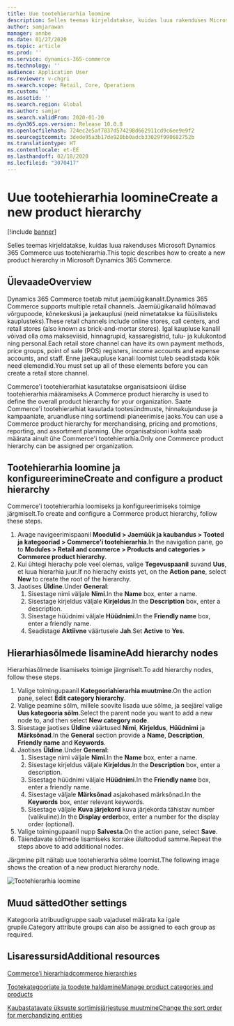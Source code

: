 ```yaml
---
title: Uue tootehierarhia loomine
description: Selles teemas kirjeldatakse, kuidas luua rakenduses Microsoft Dynamics 365 Commerce uus tootehierarhia.
author: samjarawan
manager: annbe
ms.date: 01/27/2020
ms.topic: article
ms.prod: ''
ms.service: dynamics-365-commerce
ms.technology: ''
audience: Application User
ms.reviewer: v-chgri
ms.search.scope: Retail, Core, Operations
ms.custom: ''
ms.assetid: ''
ms.search.region: Global
ms.author: samjar
ms.search.validFrom: 2020-01-20
ms.dyn365.ops.version: Release 10.0.8
ms.openlocfilehash: 724ec2e5af7837d574298d662911cd9c6ee9e9f2
ms.sourcegitcommit: 3dede95a3b17de920bb0adcb33029f990682752b
ms.translationtype: HT
ms.contentlocale: et-EE
ms.lasthandoff: 02/18/2020
ms.locfileid: "3070417"
---
```

# <a name="create-a-new-product-hierarchy"></a><span data-ttu-id="81ed7-103">Uue tootehierarhia loomine</span><span class="sxs-lookup"><span data-stu-id="81ed7-103">Create a new product hierarchy</span></span>


[!include [banner](includes/banner.md)]

<span data-ttu-id="81ed7-104">Selles teemas kirjeldatakse, kuidas luua rakenduses Microsoft Dynamics 365 Commerce uus tootehierarhia.</span><span class="sxs-lookup"><span data-stu-id="81ed7-104">This topic describes how to create a new product hierarchy in Microsoft Dynamics 365 Commerce.</span></span>

## <a name="overview"></a><span data-ttu-id="81ed7-105">Ülevaade</span><span class="sxs-lookup"><span data-stu-id="81ed7-105">Overview</span></span>

<span data-ttu-id="81ed7-106">Dynamics 365 Commerce toetab mitut jaemüügikanalit.</span><span class="sxs-lookup"><span data-stu-id="81ed7-106">Dynamics 365 Commerce supports multiple retail channels.</span></span> <span data-ttu-id="81ed7-107">Jaemüügikanalid hõlmavad võrgupoode, kõnekeskusi ja jaekauplusi (neid nimetatakse ka füüsilisteks kauplusteks).</span><span class="sxs-lookup"><span data-stu-id="81ed7-107">These retail channels include online stores, call centers, and retail stores (also known as brick-and-mortar stores).</span></span> <span data-ttu-id="81ed7-108">Igal kaupluse kanalil võivad olla oma makseviisid, hinnagrupid, kassaregistrid, tulu- ja kulukontod ning personal.</span><span class="sxs-lookup"><span data-stu-id="81ed7-108">Each retail store channel can have its own payment methods, price groups, point of sale (POS) registers, income accounts and expense accounts, and staff.</span></span> <span data-ttu-id="81ed7-109">Enne jaekaupluse kanali loomist tuleb seadistada kõik need elemendid.</span><span class="sxs-lookup"><span data-stu-id="81ed7-109">You must set up all of these elements before you can create a retail store channel.</span></span> 

<span data-ttu-id="81ed7-110">Commerce'i tootehierarhiat kasutatakse organisatsiooni üldise tootehierarhia määramiseks.</span><span class="sxs-lookup"><span data-stu-id="81ed7-110">A Commerce product hierarchy is used to define the overall product hierarchy for your organization.</span></span> <span data-ttu-id="81ed7-111">Saate Commerce'i tootehierarhiat kasutada tootesündmuste, hinnakujunduse ja kampaaniate, aruandluse ning sortimendi planeerimise jaoks.</span><span class="sxs-lookup"><span data-stu-id="81ed7-111">You can use a Commerce product hierarchy for merchandising, pricing and promotions, reporting, and assortment planning.</span></span> <span data-ttu-id="81ed7-112">Ühe organisatsiooni kohta saab määrata ainult ühe Commerce'i tootehierarhia.</span><span class="sxs-lookup"><span data-stu-id="81ed7-112">Only one Commerce product hierarchy can be assigned per organization.</span></span>

## <a name="create-and-configure-a-product-hierarchy"></a><span data-ttu-id="81ed7-113">Tootehierarhia loomine ja konfigureerimine</span><span class="sxs-lookup"><span data-stu-id="81ed7-113">Create and configure a product hierarchy</span></span>

<span data-ttu-id="81ed7-114">Commerce'i tootehierarhia loomiseks ja konfigureerimiseks toimige järgmiselt.</span><span class="sxs-lookup"><span data-stu-id="81ed7-114">To create and configure a Commerce product hierarchy, follow these steps.</span></span>

1. <span data-ttu-id="81ed7-115">Avage navigeerimispaanil **Moodulid \> Jaemüük ja kaubandus \> Tooted ja kategooriad \> Commerce'i tootehierarhia**.</span><span class="sxs-lookup"><span data-stu-id="81ed7-115">In the navigation pane, go to **Modules \> Retail and commerce \> Products and categories \> Commerce product hierarchy**.</span></span>
1. <span data-ttu-id="81ed7-116">Kui ühtegi hierachy pole veel olemas, valige **Tegevuspaanil** suvand **Uus**, et luua hierarhia juur.</span><span class="sxs-lookup"><span data-stu-id="81ed7-116">If no hierachy exists yet, on the **Action pane**, select **New** to create the root of the hierarchy.</span></span>
1. <span data-ttu-id="81ed7-117">Jaotises **Üldine**.</span><span class="sxs-lookup"><span data-stu-id="81ed7-117">Under **General**:</span></span>
    1. <span data-ttu-id="81ed7-118">Sisestage nimi väljale **Nimi**.</span><span class="sxs-lookup"><span data-stu-id="81ed7-118">In the **Name** box, enter a name.</span></span>
    1. <span data-ttu-id="81ed7-119">Sisestage kirjeldus väljale **Kirjeldus**.</span><span class="sxs-lookup"><span data-stu-id="81ed7-119">In the **Description** box, enter a description.</span></span>
    1. <span data-ttu-id="81ed7-120">Sisestage hüüdnimi väljale **Hüüdnimi**.</span><span class="sxs-lookup"><span data-stu-id="81ed7-120">In the **Friendly name** box, enter a friendly name.</span></span>
    1. <span data-ttu-id="81ed7-121">Seadistage **Aktiivne** väärtusele **Jah**.</span><span class="sxs-lookup"><span data-stu-id="81ed7-121">Set **Active** to **Yes**.</span></span>

## <a name="add-hierarchy-nodes"></a><span data-ttu-id="81ed7-122">Hierarhiasõlmede lisamine</span><span class="sxs-lookup"><span data-stu-id="81ed7-122">Add hierarchy nodes</span></span>

<span data-ttu-id="81ed7-123">Hierarhiasõlmede lisamiseks toimige järgmiselt.</span><span class="sxs-lookup"><span data-stu-id="81ed7-123">To add hierarchy nodes, follow these steps.</span></span>

1. <span data-ttu-id="81ed7-124">Valige toimingupaanil **Kategooriahierarhia muutmine**.</span><span class="sxs-lookup"><span data-stu-id="81ed7-124">On the action pane, select **Edit category hierarchy**.</span></span>
1. <span data-ttu-id="81ed7-125">Valige peamine sõlm, millele soovite lisada uue sõlme, ja seejärel valige **Uus kategooria sõlm**.</span><span class="sxs-lookup"><span data-stu-id="81ed7-125">Select the parent node you want to add a new node to, and then select **New category node**.</span></span>
1. <span data-ttu-id="81ed7-126">Sisestage jaotises **Üldine** väärtused **Nimi**, **Kirjeldus**, **Hüüdnimi** ja **Märksõnad**.</span><span class="sxs-lookup"><span data-stu-id="81ed7-126">In the **General** section provide a **Name**, **Description**, **Friendly name** and **Keywords**.</span></span>
1. <span data-ttu-id="81ed7-127">Jaotises **Üldine**.</span><span class="sxs-lookup"><span data-stu-id="81ed7-127">Under **General**:</span></span>
    1. <span data-ttu-id="81ed7-128">Sisestage nimi väljale **Nimi**.</span><span class="sxs-lookup"><span data-stu-id="81ed7-128">In the **Name** box, enter a name.</span></span>
    1. <span data-ttu-id="81ed7-129">Sisestage kirjeldus väljale **Kirjeldus**.</span><span class="sxs-lookup"><span data-stu-id="81ed7-129">In the **Description** box, enter a description.</span></span>
    1. <span data-ttu-id="81ed7-130">Sisestage hüüdnimi väljale **Hüüdnimi**.</span><span class="sxs-lookup"><span data-stu-id="81ed7-130">In the **Friendly name** box, enter a friendly name.</span></span>
    1. <span data-ttu-id="81ed7-131">Sisestage väljale **Märksõnad** asjakohased märksõnad.</span><span class="sxs-lookup"><span data-stu-id="81ed7-131">In the **Keywords** box, enter relevant keywords.</span></span>
    1. <span data-ttu-id="81ed7-132">Sisestage väljale **Kuva järjekord** kuva järjekorda tähistav number (valikuline).</span><span class="sxs-lookup"><span data-stu-id="81ed7-132">In the **Display order**box, enter a number for the display order (optional).</span></span>
1. <span data-ttu-id="81ed7-133">Valige toimingupaanil nupp **Salvesta**.</span><span class="sxs-lookup"><span data-stu-id="81ed7-133">On the action pane, select **Save**.</span></span>
1. <span data-ttu-id="81ed7-134">Täiendavate sõlmede lisamiseks korrake ülaltoodud samme.</span><span class="sxs-lookup"><span data-stu-id="81ed7-134">Repeat the steps above to add additional nodes.</span></span>

<span data-ttu-id="81ed7-135">Järgmine pilt näitab uue tootehierarhia sõlme loomist.</span><span class="sxs-lookup"><span data-stu-id="81ed7-135">The following image shows the creation of a new product hierarchy node.</span></span>

![Tootehierarhia loomine](media/create-product-hierarchy.png)

## <a name="other-settings"></a><span data-ttu-id="81ed7-137">Muud sätted</span><span class="sxs-lookup"><span data-stu-id="81ed7-137">Other settings</span></span>

<span data-ttu-id="81ed7-138">Kategooria atribuudigruppe saab vajadusel määrata ka igale grupile.</span><span class="sxs-lookup"><span data-stu-id="81ed7-138">Category attribute groups can also be assigned to each group as required.</span></span>  

## <a name="additional-resources"></a><span data-ttu-id="81ed7-139">Lisaressursid</span><span class="sxs-lookup"><span data-stu-id="81ed7-139">Additional resources</span></span>

[<span data-ttu-id="81ed7-140">Commerce’i hierarhiad</span><span class="sxs-lookup"><span data-stu-id="81ed7-140">commerce hierarchies</span></span>](retail-hierarchies.md)

[<span data-ttu-id="81ed7-141">Tootekategooriate ja toodete haldamine</span><span class="sxs-lookup"><span data-stu-id="81ed7-141">Manage product categories and products </span></span>](category-management-product-creation.md)

[<span data-ttu-id="81ed7-142">Kaubastatavate üksuste sortimisjärjestuse muutmine</span><span class="sxs-lookup"><span data-stu-id="81ed7-142">Change the sort order for merchandizing entities</span></span>](custom-order-categories-nav-retail-prod-hierarchy.md)

